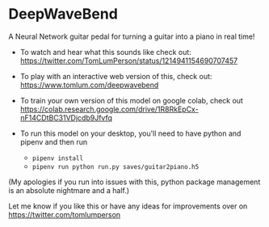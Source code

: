 # DeepWaveBend
A Neural Network guitar pedal for turning a guitar into a piano in real time!

- To watch and hear what this sounds like check out: https://twitter.com/TomLumPerson/status/1214941154690707457

- To play with an interactive web version of this, check out: https://www.tomlum.com/deepwavebend

- To train your own version of this model on google colab, check out https://colab.research.google.com/drive/1R8RkEpCx-nF14CDtBC31VDjcdb9Jfvfq

- To run this model on your desktop, you'll need to have python and pipenv and then run
  - `pipenv install`
  - `pipenv run python run.py saves/guitar2piano.h5`

(My apologies if you run into issues with this, python package management is an absolute nightmare and a half.)

Let me know if you like this or have any ideas for improvements over on https://twitter.com/tomlumperson
